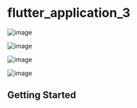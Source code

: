 # flutter_application_3

![image](https://github.com/dantheguy123123123/flutter_application_3/assets/151040131/3189a697-af84-4be5-9295-26b8a13af950)

![image](https://github.com/dantheguy123123123/flutter_application_3/assets/151040131/5d29806f-ae67-4ab3-a6a1-90b32090a965)

![image](https://github.com/dantheguy123123123/flutter_application_3/assets/151040131/25e80988-41c3-4bc0-b4c6-ec2c2b534cb3)

![image](https://github.com/dantheguy123123123/flutter_application_3/assets/151040131/feaee0ab-9aeb-49f1-83d2-ab20ac1d7d6a)

## Getting Started

